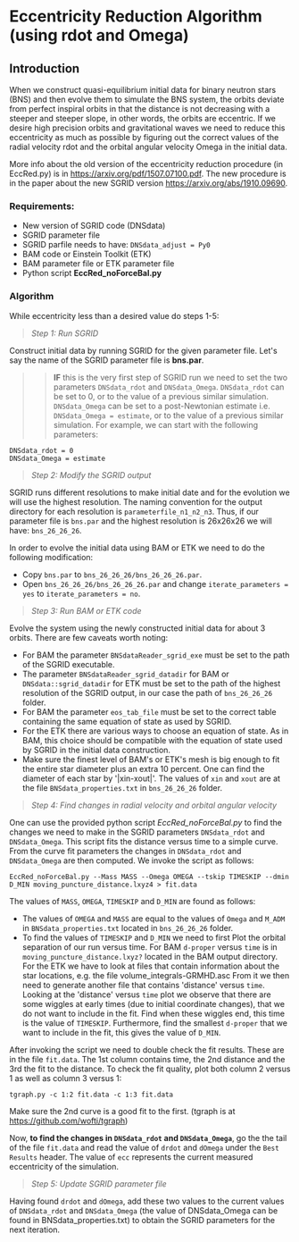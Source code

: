 # Eccentricity Reduction Algorithm (using rdot and Omega)

## Introduction
When we construct quasi-equilibrium initial data for binary neutron stars
(BNS) and then evolve them to simulate the BNS system, the orbits deviate
from perfect inspiral orbits in that the distance is not decreasing with a
steeper and steeper slope, in other words, the orbits are eccentric.
If we desire high precision orbits and gravitational waves we need to
reduce this eccentricity as much as possible by figuring out the correct
values of the radial velocity rdot and the orbital angular velocity Omega
in the initial data.

More info about the old version of the eccentricity reduction procedure (in
EccRed.py) is in https://arxiv.org/pdf/1507.07100.pdf. The new procedure
is in the paper about the new SGRID version https://arxiv.org/abs/1910.09690.

### Requirements:
* New version of SGRID code (DNSdata)
* SGRID parameter file
* SGRID parfile needs to have: `DNSdata_adjust = Py0`
* BAM code or Einstein Toolkit (ETK)
* BAM parameter file or ETK parameter file
* Python script **EccRed_noForceBal.py**


### Algorithm

While eccentricity less than a desired value do steps 1-5:


> *Step 1: Run SGRID*

Construct initial data by running SGRID for the given parameter
file. Let's say the name of the SGRID parameter file is **bns.par**.

>> **IF** this is the very first step of SGRID run we need to set the two
parameters `DNSdata_rdot` and `DNSdata_Omega`. `DNSdata_rdot` can be set to
0, or to the value of a previous similar simulation.
`DNSdata_Omega` can be set to a post-Newtonian estimate i.e.
`DNSdata_Omega = estimate`, or to the value of a previous similar simulation.
For example, we can start with the following parameters:

```
DNSdata_rdot = 0
DNSdata_Omega = estimate
```


> *Step 2: Modify the SGRID output*

SGRID runs different resolutions to make initial date and for
the evolution we will use the highest resolution.
The naming convention for the output directory for each resolution
is `parameterfile_n1_n2_n3`. Thus, if our parameter file is
`bns.par` and the highest resolution is 26x26x26 we will have:
`bns_26_26_26`.

In order to evolve the initial data using BAM or ETK we need to
do the following modification:

* Copy `bns.par` to `bns_26_26_26/bns_26_26_26.par`.
* Open `bns_26_26_26/bns_26_26_26.par` and change
  `iterate_parameters = yes` to `iterate_parameters = no`.


> *Step 3: Run BAM or ETK code*

Evolve the system using the newly constructed initial data for about 3 orbits.
There are few caveats worth noting:

* For BAM the parameter `BNSdataReader_sgrid_exe` must be set to the path of
  the SGRID executable.
* The parameter `BNSdataReader_sgrid_datadir` for BAM or
  `DNSdata::sgrid_datadir` for ETK must be set to the path of
  the highest resolution of the SGRID output, in our case the path of
  `bns_26_26_26` folder.
* For BAM the parameter `eos_tab_file` must be set to the correct table
  containing the same equation of state as used by SGRID.
* For the ETK there are various ways to choose an equation of state.
  As in BAM, this choice should be compatible with the equation of
  state used by SGRID in the initial data construction.
* Make sure the finest level of BAM's or ETK's mesh is big enough to
  fit the entire star diameter plus an extra 10 percent.
  One can find the diameter of each star by '|xin-xout|'.
  The values of `xin` and `xout` are at the file `BNSdata_properties.txt`
  in `bns_26_26_26` folder.


> *Step 4: Find changes in radial velocity and orbital angular velocity*

One can use the provided python script *EccRed_noForceBal.py* to
find the changes we need to make in the SGRID parameters `DNSdata_rdot`
and `DNSdata_Omega`. This script fits the distance versus time to a simple
curve. From the curve fit parameters the changes in `DNSdata_rdot`
and `DNSdata_Omega` are then computed. We invoke the script as follows:

`EccRed_noForceBal.py --Mass MASS --Omega OMEGA --tskip TIMESKIP --dmin D_MIN moving_puncture_distance.lxyz4 > fit.data`

The values of `MASS`, `OMEGA`, `TIMESKIP` and `D_MIN` are found as follows:

* The values of `OMEGA` and `MASS` are equal to the values of `Omega` and
  `M_ADM` in `BNSdata_properties.txt` located in `bns_26_26_26` folder.
* To find the values of `TIMESKIP` and `D_MIN` we need to first Plot
  the orbital separation of our run versus time. For BAM `d-proper` versus
  `time` is in `moving_puncture_distance.lxyz?` located in the BAM output
  directory. For the ETK we have to look at files that contain information
  about the star locations, e.g. the file volume_integrals-GRMHD.asc
  From it we then need to generate another file that contains 'distance'
  versus `time`. Looking at the 'distance' versus `time` plot we observe
  that there are some wiggles at early times (due to initial coordinate
  changes), that we do not want to include in the fit. Find when these
  wiggles end, this time is the value of `TIMESKIP`. Furthermore, find the
  smallest `d-proper` that we want to include in the fit, this gives the
  value of `D_MIN`.

After invoking the script we need to double check the fit results. These are
in the file `fit.data`. The 1st column contains time, the 2nd distance
and the 3rd the fit to the distance. To check the fit quality, plot both
column 2 versus 1 as well as column 3 versus 1:

`tgraph.py -c 1:2 fit.data -c 1:3 fit.data`

Make sure the 2nd curve is a good fit to the first.
(tgraph is at https://github.com/wofti/tgraph)

Now, **to find the changes in `DNSdata_rdot` and `DNSdata_Omega`**,
go the the tail of the file `fit.data` and read the value of `drdot` and
`dOmega` under the `Best Results` header. The value of `ecc` represents the
current measured eccentricity of the simulation.


> *Step 5: Update SGRID parameter file*

Having found `drdot` and `dOmega`, add these two values to the current
values of `DNSdata_rdot` and `DNSdata_Omega` (the value of DNSdata_Omega can
be found in BNSdata_properties.txt) to obtain the SGRID parameters for the
next iteration.
